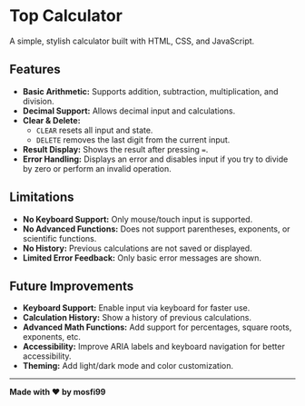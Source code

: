 # Top Calculator

A simple, stylish calculator built with HTML, CSS, and JavaScript.

## Features

- **Basic Arithmetic:** Supports addition, subtraction, multiplication, and division.
- **Decimal Support:** Allows decimal input and calculations.
- **Clear & Delete:**
  - `CLEAR` resets all input and state.
  - `DELETE` removes the last digit from the current input.
- **Result Display:** Shows the result after pressing `=`.
- **Error Handling:** Displays an error and disables input if you try to divide by zero or perform an invalid operation.

## Limitations

- **No Keyboard Support:** Only mouse/touch input is supported.
- **No Advanced Functions:** Does not support parentheses, exponents, or scientific functions.
- **No History:** Previous calculations are not saved or displayed.
- **Limited Error Feedback:** Only basic error messages are shown.

## Future Improvements

- **Keyboard Support:** Enable input via keyboard for faster use.
- **Calculation History:** Show a history of previous calculations.
- **Advanced Math Functions:** Add support for percentages, square roots, exponents, etc.
- **Accessibility:** Improve ARIA labels and keyboard navigation for better accessibility.
- **Theming:** Add light/dark mode and color customization.

---

**Made with ❤️ by mosfi99**
